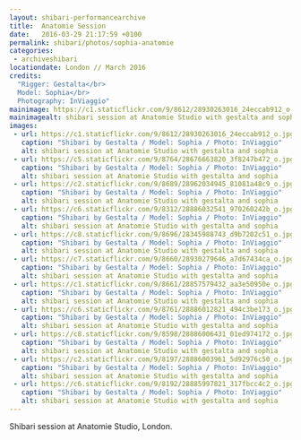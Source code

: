 ```yaml
---
layout: shibari-performancearchive
title:  Anatomie Session
date:   2016-03-29 21:17:59 +0100
permalink: shibari/photos/sophia-anatomie
categories:
 - archiveshibari
locationdate: London // March 2016
credits:
  "Rigger: Gestalta</br>
  Model: Sophia</br>
  Photography: InViaggio"
mainimage: https://c1.staticflickr.com/9/8612/28930263016_24eccab912_o.jpg
mainimagealt: shibari session at Anatomie Studio with gestalta and sophia
images:
 - url: https://c1.staticflickr.com/9/8612/28930263016_24eccab912_o.jpg
   caption: "Shibari by Gestalta / Model: Sophia / Photo: InViaggio"
   alt: shibari session at Anatomie Studio with gestalta and sophia
 - url: https://c5.staticflickr.com/9/8764/28676663820_3f8247b472_o.jpg
   caption: "Shibari by Gestalta / Model: Sophia / Photo: InViaggio"
   alt: shibari session at Anatomie Studio with gestalta and sophia
 - url: https://c2.staticflickr.com/9/8689/28962034945_81081a48c9_o.jpg
   caption: "Shibari by Gestalta / Model: Sophia / Photo: InViaggio"
   alt: shibari session at Anatomie Studio with gestalta and sophia
 - url: https://c6.staticflickr.com/9/8312/28886032541_970260242b_o.jpg
   caption: "Shibari by Gestalta / Model: Sophia / Photo: InViaggio"
   alt: shibari session at Anatomie Studio with gestalta and sophia
 - url: https://c8.staticflickr.com/9/8696/28345988743_d9b7202c51_o.jpg
   caption: "Shibari by Gestalta / Model: Sophia / Photo: InViaggio"
   alt: shibari session at Anatomie Studio with gestalta and sophia
 - url: https://c7.staticflickr.com/9/8660/28930279646_a7d67434ca_o.jpg
   caption: "Shibari by Gestalta / Model: Sophia / Photo: InViaggio"
   alt: shibari session at Anatomie Studio with gestalta and sophia
 - url: https://c1.staticflickr.com/9/8661/28857579432_aa3e50950e_o.jpg
   caption: "Shibari by Gestalta / Model: Sophia / Photo: InViaggio"
   alt: shibari session at Anatomie Studio with gestalta and sophia
 - url: https://c6.staticflickr.com/9/8761/28886012821_494c3be173_o.jpg
   caption: "Shibari by Gestalta / Model: Sophia / Photo: InViaggio"
   alt: shibari session at Anatomie Studio with gestalta and sophia
 - url: https://c8.staticflickr.com/9/8598/28886006431_01ed974172_o.jpg
   caption: "Shibari by Gestalta / Model: Sophia / Photo: InViaggio"
   alt: shibari session at Anatomie Studio with gestalta and sophia
 - url: https://c2.staticflickr.com/9/8197/28886003961_5d92976c50_o.jpg
   caption: "Shibari by Gestalta / Model: Sophia / Photo: InViaggio"
   alt: shibari session at Anatomie Studio with gestalta and sophia
 - url: https://c6.staticflickr.com/9/8192/28885997821_317fbcc4c2_o.jpg
   caption: "Shibari by Gestalta / Model: Sophia / Photo: InViaggio"
   alt: shibari session at Anatomie Studio with gestalta and sophia
---
```

Shibari session at Anatomie Studio, London.
